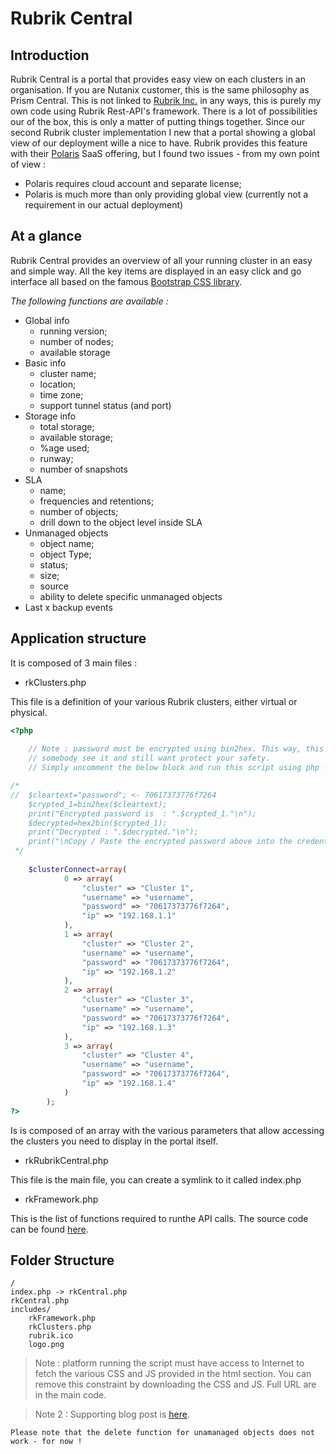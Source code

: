 # Rubrik Central
## Introduction
Rubrik Central is a portal that provides easy view on each clusters in an organisation. If you are Nutanix customer, this is the same philosophy as Prism Central. This is not linked to [Rubrik Inc.](http://www.rubrik.com) in any ways, this is purely my own code using Rubrik Rest-API's framework. There is a lot of possibilities our of the box, this is only a matter of putting things together. Since our second Rubrik cluster implementation I new that a portal showing a global view of our deployment wille a nice to have. Rubrik provides this feature with their [Polaris](https://www.rubrik.com/product/polaris-overview/) SaaS offering, but I found two issues - from my own point of view : 
* Polaris requires cloud account and separate license;
* Polaris is much more than only providing global view (currently not a requirement in our actual deployment)

## At a glance

Rubrik Central provides an overview of all your running cluster in an easy and simple way. All the key items are displayed in an easy click and go interface all based on the famous [Bootstrap CSS library](https://getbootstrap.com/).

_The following functions are available :_

* Global info
  - running version;
  - number of nodes;
  - available storage
* Basic info
  - cluster name;
  - location;
  - time zone;
  - support tunnel status (and port)
* Storage info
  - total storage;
  - available storage;
  - %age used;
  - runway;
  - number of snapshots
* SLA
  - name;
  - frequencies and retentions;
  - number of objects;
  - drill down to the object level inside SLA
* Unmanaged objects
  - object name;
  - object Type;
  - status;
  - size;
  - source
  - ability to delete specific unmanaged objects 
* Last x backup events

## Application structure

It is composed of 3 main files : 

- rkClusters.php

This file is a definition of your various Rubrik clusters, either virtual or physical.

```php
<?php
	
	// Note : password must be encrypted using bin2hex. This way, this is more safe in case of 
	// somebody see it and still want protect your safety.
	// Simply uncomment the below block and run this script using php -f adding the clear text password in the cleartext zone below.

/*
// 	$cleartext="password"; <- 70617373776f7264
	$crypted_1=bin2hex($cleartext);
	print("Encrypted password is  : ".$crypted_1."\n");
	$decrypted=hex2bin($crypted_1);
	print("Decrypted : ".$decrypted."\n");
	print("\nCopy / Paste the encrypted password above into the credential file.\n");
 */	
	
	$clusterConnect=array(
			0 => array(
				"cluster" => "Cluster 1",
				"username" => "username",
				"password" => "70617373776f7264",
				"ip" => "192.168.1.1"
			),
			1 => array(
				"cluster" => "Cluster 2",
				"username" => "username",
				"password" => "70617373776f7264",
				"ip" => "192.168.1.2"
			),
			2 => array(
				"cluster" => "Cluster 3",
				"username" => "username",
				"password" => "70617373776f7264",
				"ip" => "192.168.1.3"
			),
			3 => array(
				"cluster" => "Cluster 4",
				"username" => "username",
				"password" => "70617373776f7264",
				"ip" => "192.168.1.4"
			)
		);
?>
```

Is is composed of an array with the various parameters that allow accessing the clusters you need to display in the portal itself.

- rkRubrikCentral.php

This file is the main file, you can create a symlink to it called index.php 

- rkFramework.php

This is the list of functions required to runthe API calls. The source code can be found [here](https://github.com/flhoest/Rubrik/blob/master/rkFramework.php).

## Folder Structure

```
/
index.php -> rkCentral.php
rkCentral.php
includes/
	rkFramework.php
	rkClusters.php
	rubrik.ico
	logo.png
```

> Note : platform running the script must have access to Internet to fetch the various CSS and JS provided in the html <head> section. You can remove this constraint by downloading the CSS and JS. Full URL are in the main code.
	
> Note 2 : Supporting blog post is [here](https://flhoest.blogspot.com/2019/02/php-welcome-to-rubrik-central.html).
	
```
Please note that the delete function for unamanaged objects does not work - for now !
```
